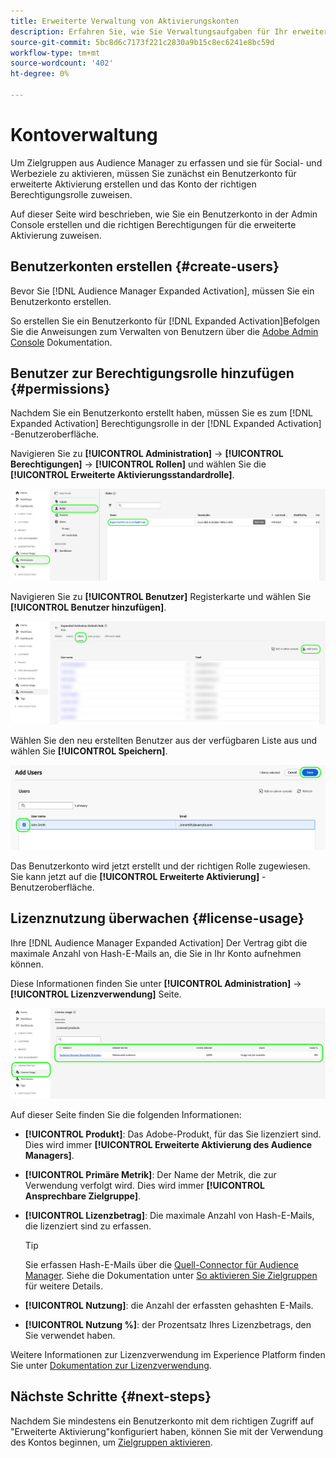 ```yaml
---
title: Erweiterte Verwaltung von Aktivierungskonten
description: Erfahren Sie, wie Sie Verwaltungsaufgaben für Ihr erweitertes Aktivierungskonto ausführen, z. B. die Lizenznutzung überwachen und die richtigen Berechtigungen zuweisen.
source-git-commit: 5bc8d6c7173f221c2830a9b15c8ec6241e8bc59d
workflow-type: tm+mt
source-wordcount: '402'
ht-degree: 0%

---
```



# Kontoverwaltung

Um Zielgruppen aus Audience Manager zu erfassen und sie für Social- und Werbeziele zu aktivieren, müssen Sie zunächst ein Benutzerkonto für erweiterte Aktivierung erstellen und das Konto der richtigen Berechtigungsrolle zuweisen.

Auf dieser Seite wird beschrieben, wie Sie ein Benutzerkonto in der Admin Console erstellen und die richtigen Berechtigungen für die erweiterte Aktivierung zuweisen.

## Benutzerkonten erstellen {#create-users}

Bevor Sie [!DNL Audience Manager Expanded Activation], müssen Sie ein Benutzerkonto erstellen.

So erstellen Sie ein Benutzerkonto für [!DNL Expanded Activation]Befolgen Sie die Anweisungen zum Verwalten von Benutzern über die [Adobe Admin Console](https://helpx.adobe.com/de/enterprise/using/manage-users-individually.html) Dokumentation.

## Benutzer zur Berechtigungsrolle hinzufügen {#permissions}

Nachdem Sie ein Benutzerkonto erstellt haben, müssen Sie es zum [!DNL Expanded Activation] Berechtigungsrolle in der [!DNL Expanded Activation] -Benutzeroberfläche.

Navigieren Sie zu **[!UICONTROL Administration]** -> **[!UICONTROL Berechtigungen]** -> **[!UICONTROL Rollen]** und wählen Sie die **[!UICONTROL Erweiterte Aktivierungsstandardrolle]**.

![Erweitertes Bild der Benutzeroberfläche &quot;Aktivierung&quot;mit der Seite &quot;Rollen&quot;.](assets/expanded-activation-role.png)

Navigieren Sie zu **[!UICONTROL Benutzer]** Registerkarte und wählen Sie **[!UICONTROL Benutzer hinzufügen]**.

![Erweitertes Bild der Aktivierungsbenutzeroberfläche, das die Seite Benutzer anzeigt.](assets/add-users.png)

Wählen Sie den neu erstellten Benutzer aus der verfügbaren Liste aus und wählen Sie **[!UICONTROL Speichern]**.

![Erweitertes Bild der Aktivierungsbenutzeroberfläche mit der Seite Benutzer hinzufügen .](assets/add-user.png)

Das Benutzerkonto wird jetzt erstellt und der richtigen Rolle zugewiesen. Sie kann jetzt auf die **[!UICONTROL Erweiterte Aktivierung]** -Benutzeroberfläche.

## Lizenznutzung überwachen {#license-usage}

Ihre [!DNL Audience Manager Expanded Activation] Der Vertrag gibt die maximale Anzahl von Hash-E-Mails an, die Sie in Ihr Konto aufnehmen können.

Diese Informationen finden Sie unter **[!UICONTROL Administration]** -> **[!UICONTROL Lizenzverwendung]** Seite.

![Erweitertes Bild der Aktivierungsbenutzeroberfläche, das den Bildschirm zur Lizenznutzung anzeigt.](assets/license-usage.png)

Auf dieser Seite finden Sie die folgenden Informationen:

* **[!UICONTROL Produkt]**: Das Adobe-Produkt, für das Sie lizenziert sind. Dies wird immer **[!UICONTROL Erweiterte Aktivierung des Audience Managers]**.
* **[!UICONTROL Primäre Metrik]**: Der Name der Metrik, die zur Verwendung verfolgt wird. Dies wird immer **[!UICONTROL Ansprechbare Zielgruppe]**.
* **[!UICONTROL Lizenzbetrag]**: Die maximale Anzahl von Hash-E-Mails, die lizenziert sind zu erfassen.

  >[!TIP]
  >
  >Sie erfassen Hash-E-Mails über die [Quell-Connector für Audience Manager](../sources/connectors/adobe-applications/audience-manager.md). Siehe die Dokumentation unter [So aktivieren Sie Zielgruppen](activate-audiences.md) für weitere Details.

* **[!UICONTROL Nutzung]**: die Anzahl der erfassten gehashten E-Mails.
* **[!UICONTROL Nutzung %]**: der Prozentsatz Ihres Lizenzbetrags, den Sie verwendet haben.

Weitere Informationen zur Lizenzverwendung im Experience Platform finden Sie unter [Dokumentation zur Lizenzverwendung](../dashboards/guides/license-usage.md).

## Nächste Schritte {#next-steps}

Nachdem Sie mindestens ein Benutzerkonto mit dem richtigen Zugriff auf &quot;Erweiterte Aktivierung&quot;konfiguriert haben, können Sie mit der Verwendung des Kontos beginnen, um [Zielgruppen aktivieren](activate-audiences.md).
